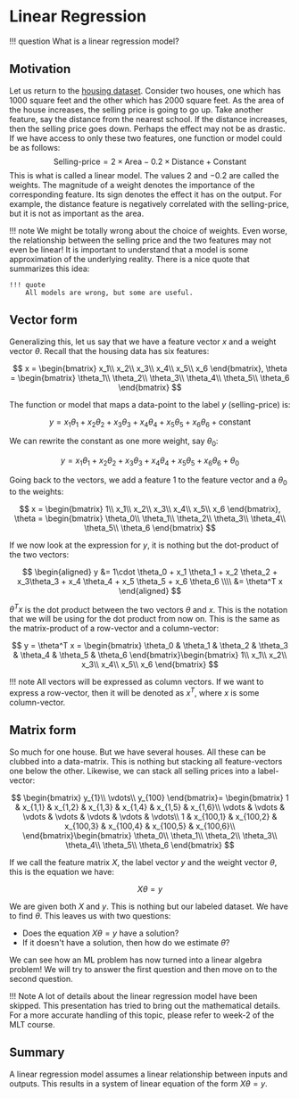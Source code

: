# Linear Regression

!!! question
	What is a linear regression model?



## Motivation

Let us return to the [housing dataset](../week-1/linear_algebra.md). Consider two houses, one which has $1000$ square feet and the other which has $2000$ square feet. As the area of the house increases, the selling price is going to go up. Take another feature, say the distance from the nearest school. If the distance increases, then the selling price goes down. Perhaps the effect may not be as drastic. If we have access to only these two features, one function or model could be as follows:
$$
\text{Selling-price} = 2 \times \text{Area} - 0.2 \times \text{Distance} + \text{Constant}
$$
This is what is called a linear model. The values $2$ and $-0.2$ are called the weights. The magnitude of a weight denotes the importance of the corresponding feature. Its sign denotes the effect it has on the output. For example, the distance feature is negatively correlated with the selling-price, but it is not as important as the area.

!!! note 
    We might be totally wrong about the choice of weights. Even worse, the relationship between the selling price and the two features may not even be linear! It is important to understand that a model is some approximation of the underlying reality. There is a nice quote that summarizes this idea: 

    !!! quote
    	All models are wrong, but some are useful.



## Vector form

Generalizing this, let us say that we have a feature vector $x$ and a weight vector $\theta$. Recall that the housing data has six features:


$$
x = \begin{bmatrix}
x_1\\
x_2\\
x_3\\
x_4\\
x_5\\
x_6
\end{bmatrix}, \theta = \begin{bmatrix}
\theta_1\\
\theta_2\\
\theta_3\\
\theta_4\\
\theta_5\\
\theta_6
\end{bmatrix}
$$


The function or model that maps a data-point to the label $y$ (selling-price) is:


$$
y = x_1 \theta_1 + x_2 \theta_2 + x_3\theta_3 + x_4 \theta_4 + x_5 \theta_5 + x_6 \theta_6 + \text{constant}
$$


We can rewrite the constant as one more weight, say $\theta_0$:


$$
y = x_1 \theta_1 + x_2 \theta_2 + x_3\theta_3 + x_4 \theta_4 + x_5 \theta_5 + x_6 \theta_6 + \theta_0
$$

Going back to the vectors, we add a feature $1$ to the feature vector and a $\theta_0$ to the weights:



$$
x = \begin{bmatrix}
1\\
x_1\\
x_2\\
x_3\\
x_4\\
x_5\\
x_6
\end{bmatrix}, \theta = \begin{bmatrix}
\theta_0\\
\theta_1\\
\theta_2\\
\theta_3\\
\theta_4\\
\theta_5\\
\theta_6
\end{bmatrix}
$$


If we now look at the expression for $y$, it is nothing but the dot-product of the two vectors:

$$
\begin{aligned}
y &= 1\cdot \theta_0 + x_1 \theta_1 + x_2 \theta_2 + x_3\theta_3 + x_4 \theta_4 + x_5 \theta_5 + x_6 \theta_6 \\\\
&= \theta^T x
\end{aligned}
$$


$\theta^Tx$ is the dot product between the two vectors $\theta$ and $x$. This is the notation that we will be using for the dot product from now on. This is the same as the matrix-product of a row-vector and a column-vector:


$$
y = \theta^T x = \begin{bmatrix}
\theta_0 & \theta_1 & \theta_2 & \theta_3 & \theta_4 & \theta_5 & \theta_6
\end{bmatrix}\begin{bmatrix}
1\\
x_1\\
x_2\\
x_3\\
x_4\\
x_5\\
x_6
\end{bmatrix}
$$

!!! note
    All vectors will be expressed as column vectors. If we want to express a row-vector, then it will be denoted as $x^T$, where $x$ is some column-vector.

 

## Matrix form

So much for one house. But we have several houses. All these can be clubbed into a data-matrix. This is nothing but stacking all feature-vectors one below the other. Likewise, we can stack all selling prices into a label-vector:





$$
\begin{bmatrix}
y_{1}\\
\vdots\\
y_{100}
\end{bmatrix}= \begin{bmatrix}
1 & x_{1,1} & x_{1,2} & x_{1,3} & x_{1,4} & x_{1,5} & x_{1,6}\\
\vdots & \vdots & \vdots & \vdots & \vdots & \vdots & \vdots\\
1 & x_{100,1} & x_{100,2} & x_{100,3} & x_{100,4} & x_{100,5} & x_{100,6}\\
\end{bmatrix}\begin{bmatrix}
\theta_0\\
\theta_1\\
\theta_2\\
\theta_3\\
\theta_4\\
\theta_5\\
\theta_6
\end{bmatrix}
$$


If we call the feature matrix $X$, the label vector $y$ and the weight vector $\theta$, this is the equation we have:



$$
X\theta = y
$$



We are given both $X$ and $y$. This is nothing but our labeled dataset. We have to find $\theta$. This leaves us with two questions:



- Does the equation $X\theta = y$ have a solution?
- If it doesn't have a solution, then how do we estimate $\theta$?



We can see how an ML problem has now turned into a linear algebra problem! We will try to answer the first question and then move on to the second question.

!!! Note
    A lot of details about the linear regression model have been skipped. This presentation has tried to bring out the mathematical details. For a more accurate handling of this topic, please refer to week-2 of the MLT course. 



## Summary

A linear regression model assumes a linear relationship between inputs and outputs. This results in a system of linear equation of the form $X\theta = y$.
